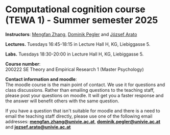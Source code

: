 # Computational cognition course (TEWA 1) - Summer semester 2025

**Instructors**: [Mengfan Zhang](https://ufind.univie.ac.at/en/person.html?id=113298), [Dominik Pegler](https://ufind.univie.ac.at/en/person.html?id=1001597) and [József Arato](https://ufind.univie.ac.at/en/person.html?id=108388)

**Lectures.**
Tuesdays 16:45-18:15 in Lecture Hall H, KG, Liebiggasse 5.

**Labs.** 
Tuesdays 18:30-20:00 in Lecture Hall H, KG, Liebiggasse 5.

**Course number**:  
200222 SE Theory and Empirical Research 1 (Master Psychology)

**Contact information and moodle**:  
The moodle course is the main point of contact. We use it for questions and class discussions. Rather than emailing questions to the teaching staff, please post your questions on moodle. It will get you a faster response and the answer will benefit others with the same question.

If you have a question that isn't suitable for moodle and there is a need to email the teaching staff directly, please use one of the following email addresses: **mengfan.zhang@univie.ac.at**, **dominik.pegler@univie.ac.at** and **jozsef.arato@univie.ac.at**
